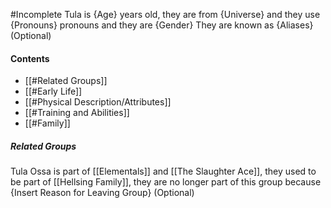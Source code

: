 #Incomplete
Tula is {Age} years old, they are from {Universe} and they use {Pronouns} pronouns and they are {Gender}
They are known as {Aliases} (Optional)
#### Contents
- [[#Related Groups]]
- [[#Early Life]]
- [[#Physical Description/Attributes]]
- [[#Training and Abilities]]
- [[#Family]]
##### Related Groups
Tula Ossa is part of [[Elementals]] and [[The Slaughter Ace]], they used to be part of [[Hellsing Family]], they are no longer part of this group because {Insert Reason for Leaving Group} (Optional)